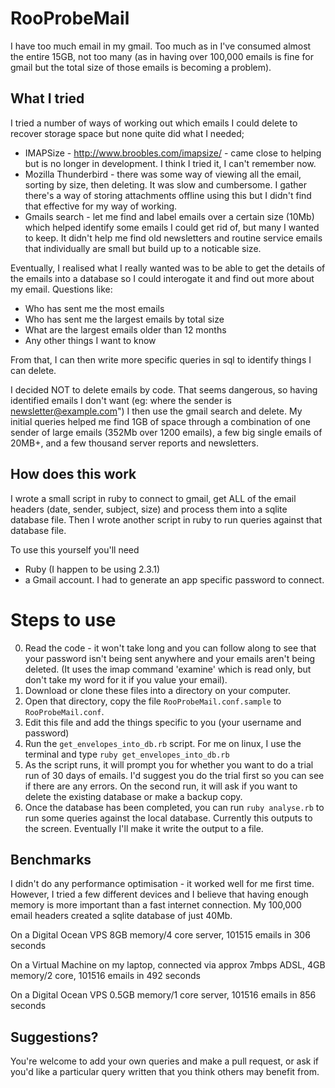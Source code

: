 # RooProbeMail

I have too much email in my gmail. Too much as in I've consumed almost the entire 15GB, not too many (as in having over 100,000 emails is fine for gmail but the total size of those emails is becoming a problem).

## What I tried

I tried a number of ways of working out which emails I could delete to recover storage space but none quite did what I needed;
+ IMAPSize - http://www.broobles.com/imapsize/ - came close to helping but is no longer in development. I think I tried it, I can't remember now.
+ Mozilla Thunderbird - there was some way of viewing all the email, sorting by size, then deleting. It was slow and cumbersome. I gather there's a way of storing attachments offline using this but I didn't find that effective for my way of working.
+ Gmails search - let me find and label emails over a certain size (10Mb) which helped identify some emails I could get rid of, but many I wanted to keep. It didn't help me find old newsletters and routine service emails that individually are small but build up to a noticable size.

Eventually, I realised what I really wanted was to be able to get the details of the emails into a database so I could interogate it and find out more about my email. Questions like: 
* Who has sent me the most emails
* Who has sent me the largest emails by total size
* What are the largest emails older than 12 months
* Any other things I want to know

From that, I can then write more specific queries in sql to identify things I can delete.  

I decided NOT to delete emails by code. That seems dangerous, so having identified emails I don't want (eg: where the sender is newsletter@example.com") I then use the gmail search and delete.  My initial queries helped me find 1GB of space through a combination of one sender of large emails (352Mb over 1200 emails), a few big single emails of 20MB+, and a few thousand server reports and newsletters.  

## How does this work
I wrote a small script in ruby to connect to gmail, get ALL of the email headers (date, sender, subject, size) and process them into a sqlite database file.
Then I wrote another script in ruby to run queries against that database file.

To use this yourself you'll need 
+ Ruby (I happen to be using 2.3.1) 
+ a Gmail account.  I had to generate an app specific password to connect.

# Steps to use
0) Read the code - it won't take long and you can follow along to see that your password isn't being sent anywhere and your emails aren't being deleted. (It uses the imap command 'examine' which is read only, but don't take my word for it if you value your email).
1) Download or clone these files into a directory on your computer.
2) Open that directory, copy the file `RooProbeMail.conf.sample` to `RooProbeMail.conf`.
3) Edit this file and add the things specific to you (your username and password)
4) Run the `get_envelopes_into_db.rb` script. For me on linux, I use the terminal and type `ruby get_envelopes_into_db.rb`
5) As the script runs, it will prompt you for whether you want to do a trial run of 30 days of emails. I'd suggest you do the trial first so you can see if there are any errors. On the second run, it will ask if you want to delete the existing database or make a backup copy.
6) Once the database has been completed, you can run `ruby analyse.rb` to run some queries against the local database.  Currently this outputs to the screen. Eventually I'll make it write the output to a file.

## Benchmarks
I didn't do any performance optimisation - it worked well for me first time. However, I tried a few different devices and I believe that having enough memory is more important than a fast internet connection.  My 100,000 email headers created a sqlite database of just 40Mb.

On a Digital Ocean VPS 8GB memory/4 core server, 101515 emails in 306 seconds

On a Virtual Machine on my laptop, connected via approx 7mbps ADSL, 4GB memory/2 core, 101516 emails in 492 seconds

On a Digital Ocean VPS 0.5GB memory/1 core server, 101516 emails in 856 seconds


## Suggestions?
You're welcome to add your own queries and make a pull request, or ask if you'd like a particular query written that you think others may benefit from.

